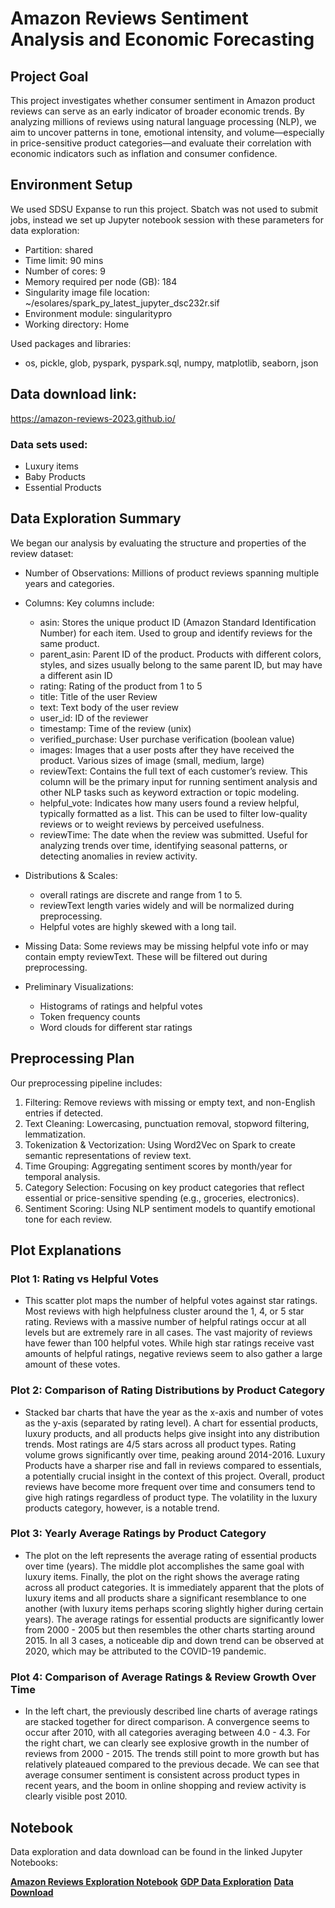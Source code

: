 # Amazon Reviews Sentiment Analysis and Economic Forecasting

## Project Goal

This project investigates whether consumer sentiment in Amazon product reviews can serve as an early indicator of broader economic trends. By analyzing millions of reviews using natural language processing (NLP), we aim to uncover patterns in tone, emotional intensity, and volume—especially in price-sensitive product categories—and evaluate their correlation with economic indicators such as inflation and consumer confidence.

## Environment Setup

We used SDSU Expanse to run this project. Sbatch was not used to submit jobs, instead we set up Jupyter notebook session with these parameters for data exploration:
- Partition: shared
- Time limit: 90 mins
- Number of cores: 9
- Memory required per node (GB): 184
- Singularity image file location: ~/esolares/spark_py_latest_jupyter_dsc232r.sif
- Environment module: singularitypro
- Working directory: Home

Used packages and libraries:
- os, pickle, glob, pyspark, pyspark.sql, numpy, matplotlib, seaborn, json

## Data download link: 

https://amazon-reviews-2023.github.io/

### Data sets used:
- Luxury items
- Baby Products
- Essential Products


## Data Exploration Summary

We began our analysis by evaluating the structure and properties of the review dataset:

- Number of Observations: Millions of product reviews spanning multiple years and categories.
  
- Columns: Key columns include:
  - asin: Stores the unique product ID (Amazon Standard Identification Number) for each item. Used to group and identify reviews for the same product.
  - parent_asin: Parent ID of the product. Products with different colors, styles, and sizes usually belong to the same parent ID, but may have a different asin ID
  - rating: Rating of the product from 1 to 5
  - title: Title of the user Review
  - text: Text body of the user review
  - user_id: ID of the reviewer
  - timestamp: Time of the review (unix)
  - verified_purchase: User purchase verification (boolean value)
  - images: Images that a user posts after they have received the product. Various sizes of image (small, medium, large)
  - reviewText: Contains the full text of each customer’s review. This column will be the primary input for running sentiment analysis and other NLP tasks such as keyword extraction or topic modeling.
  - helpful_vote: Indicates how many users found a review helpful, typically formatted as a list. This can be used to filter low-quality reviews or to weight reviews by perceived usefulness.
  - reviewTime: The date when the review was submitted. Useful for analyzing trends over time, identifying seasonal patterns, or detecting anomalies in review activity.
 
    
- Distributions & Scales:
  - overall ratings are discrete and range from 1 to 5.
  - reviewText length varies widely and will be normalized during preprocessing.
  - Helpful votes are highly skewed with a long tail.
 
  
- Missing Data: Some reviews may be missing helpful vote info or may contain empty reviewText. These will be filtered out during preprocessing.
- Preliminary Visualizations:
  - Histograms of ratings and helpful votes
  - Token frequency counts
  - Word clouds for different star ratings

## Preprocessing Plan

Our preprocessing pipeline includes:

1. Filtering: Remove reviews with missing or empty text, and non-English entries if detected.
2. Text Cleaning: Lowercasing, punctuation removal, stopword filtering, lemmatization.
3. Tokenization & Vectorization: Using Word2Vec on Spark to create semantic representations of review text.
4. Time Grouping: Aggregating sentiment scores by month/year for temporal analysis.
5. Category Selection: Focusing on key product categories that reflect essential or price-sensitive spending (e.g., groceries, electronics).
6. Sentiment Scoring: Using NLP sentiment models to quantify emotional tone for each review.

## Plot Explanations

### Plot 1: Rating vs Helpful Votes

- This scatter plot maps the number of helpful votes against star ratings. Most reviews with high helpfulness cluster around the 1, 4, or 5 star rating. Reviews with a massive number of helpful ratings occur at all levels but are extremely rare in all cases. The vast majority of reviews have fewer than 100 helpful votes. While high star ratings receive vast amounts of helpful ratings, negative reviews seem to also gather a large amount of these votes.

### Plot 2: Comparison of Rating Distributions by Product Category

- Stacked bar charts that have the year as the x-axis and number of votes as the y-axis (separated by rating level). A chart for essential products, luxury products, and all products helps give insight into any distribution trends. Most ratings are 4/5 stars across all product types. Rating volume grows significantly over time, peaking around 2014-2016. Luxury Products have a sharper rise and fall in reviews compared to essentials, a potentially crucial insight in the context of this project. Overall, product reviews have become more frequent over time and consumers tend to give high ratings regardless of product type. The volatility in the luxury products category, however, is a notable trend.

### Plot 3: Yearly Average Ratings by Product Category

- The plot on the left represents the average rating of essential products over time (years). The middle plot accomplishes the same goal with luxury items. Finally, the plot on the right shows the average rating across all product categories. It is immediately apparent that the plots of luxury items and all products share a significant resemblance to one another (with luxury items perhaps scoring slightly higher during certain years). The average ratings for essential products are significantly lower from 2000 - 2005 but then resembles the other charts starting around 2015. In all 3 cases, a noticeable dip and down trend can be observed at 2020, which may be attributed to the COVID-19 pandemic.

### Plot 4: Comparison of Average Ratings & Review Growth Over Time

- In the left chart, the previously described line charts of average ratings are stacked together for direct comparison. A convergence seems to occur after 2010, with all categories averaging between 4.0 - 4.3. For the right chart, we can clearly see explosive growth in the number of reviews from 2000 - 2015. The trends still point to more growth but has relatively plateaued compared to the previous decade. We can see that average consumer sentiment is consistent across product types in recent years, and the boom in online shopping and review activity is clearly visible post 2010.

## Notebook

Data exploration and data download can be found in the linked Jupyter Notebooks:

**[Amazon Reviews Exploration Notebook](./Amazon_rewiews_exploration.ipynb)**
**[GDP Data Exploration](./GDP_Explore.ipynb)**
**[Data Download](./Data_download.ipynb)**
